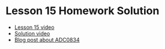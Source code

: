 # Lesson 15 Homework Solution

- [Lesson 15 video](https://www.youtube.com/watch?v=_PnVt8XtFcw&t=0s&ab_channel=PaulMcWhorter)
- [Solution video](https://www.youtube.com/watch?v=s9e-KbAsIzo&lc=UgyGN6_mRmZKwMQGgpB4AaABAg&ab_channel=HankEhly)
- [Blog post about ADC0834](https://medium.com/@hankehly/adc0834-a-step-by-step-guide-to-analog-to-digital-conversion-fa502eacc0c9)
